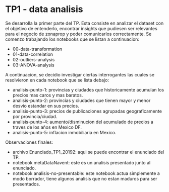# TP1 - data analisis

Se desarrolla la primer parte del TP. Esta consiste en analizar el dataset con el objetivo de entenderlo, encontrar insights que pudiesen ser relevantes para el negocio de zonaprop y poder comunicarlos correctamente. Se comenzo trabajando los notebooks que se listan a continuacion:

- 00-data-transformation
- 01-data-correlation
- 02-outliers-analysis
- 03-ANOVA-analysis

A continuacion, se decidio investigar ciertas interrogantes las cuales se resolvieron en cada notebook que se lista debajo:

- analisis-punto-1: provincias y ciudades que historicamente acumulan los precios mas caros y mas baratos.
- analisis-punto-2: provincias y ciudades que tienen mayor y menor desvio estandar en sus precios.
- analisis-punto-3: precios de publicaciones agrupadas geograficamente por provincia/ciudad.
- analisis-punto-4: aumento/disminucion del acumulado de precios a traves de los años en Mexico DF.
- analisis-punto-5: inflacion inmobiliaria en Mexico.

Observaciones finales:
- archivo Enunciado_TP1_20192: aqui se puede encontrar el enunciado del TP.
- notebook metaDataNavent: este es un analisis presentado junto al enunciado.
- notebook analisis-no-presentable: este notebook actua simplemente a modo borrador, tiene algunos analisis que no estan maduros para ser presentados.
